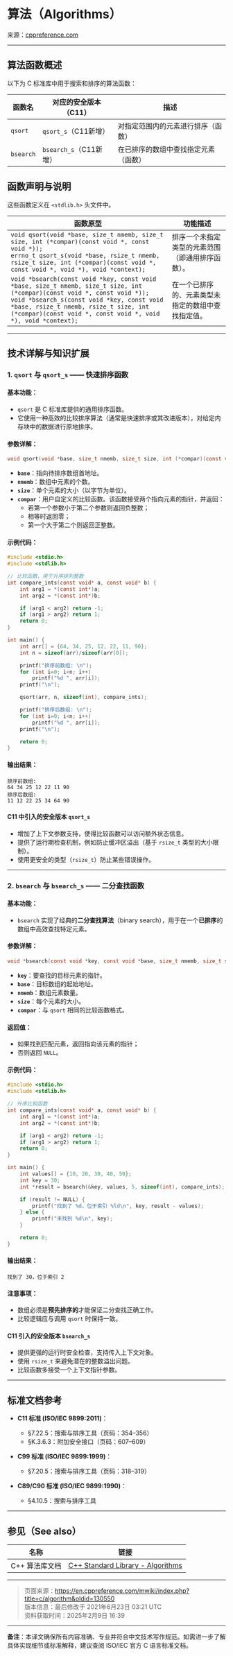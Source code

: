 # 算法（Algorithms）

来源：[cppreference.com](https://en.cppreference.com)

---

## 算法函数概述

以下为 C 标准库中用于搜索和排序的算法函数：

| 函数名 | 对应的安全版本（C11） | 描述 |
|--------|------------------------|------|
| `qsort` | `qsort_s`（C11新增） | 对指定范围内的元素进行排序（函数） |
| `bsearch` | `bsearch_s`（C11新增） | 在已排序的数组中查找指定元素（函数） |

## 函数声明与说明

这些函数定义在 `<stdlib.h>` 头文件中。

| 函数原型 | 功能描述 |
|----------|----------|
| `void qsort(void *base, size_t nmemb, size_t size, int (*compar)(const void *, const void *));`<br>`errno_t qsort_s(void *base, rsize_t nmemb, rsize_t size, int (*compar)(const void *, const void *, void *), void *context);` | 排序一个未指定类型的元素范围（即通用排序函数）。 |
| `void *bsearch(const void *key, const void *base, size_t nmemb, size_t size, int (*compar)(const void *, const void *));`<br>`void *bsearch_s(const void *key, const void *base, rsize_t nmemb, rsize_t size, int (*compar)(const void *, const void *, void *), void *context);` | 在一个已排序的、元素类型未指定的数组中查找指定值。 |

---

## 技术详解与知识扩展

### 1. `qsort` 与 `qsort_s` —— 快速排序函数

#### 基本功能：
- `qsort` 是 C 标准库提供的通用排序函数。
- 它使用一种高效的比较排序算法（通常是快速排序或其改进版本），对给定内存块中的数据进行原地排序。

#### 参数详解：

```c
void qsort(void *base, size_t nmemb, size_t size, int (*compar)(const void *, const void *));
```

- **`base`**：指向待排序数组首地址。
- **`nmemb`**：数组中元素的个数。
- **`size`**：单个元素的大小（以字节为单位）。
- **`compar`**：用户自定义的比较函数。该函数接受两个指向元素的指针，并返回：
  - 若第一个参数小于第二个参数则返回负整数；
  - 相等时返回零；
  - 第一个大于第二个则返回正整数。

#### 示例代码：

```c
#include <stdio.h>
#include <stdlib.h>

// 比较函数，用于升序排列整数
int compare_ints(const void* a, const void* b) {
    int arg1 = *(const int*)a;
    int arg2 = *(const int*)b;

    if (arg1 < arg2) return -1;
    if (arg1 > arg2) return 1;
    return 0;
}

int main() {
    int arr[] = {64, 34, 25, 12, 22, 11, 90};
    int n = sizeof(arr)/sizeof(arr[0]);

    printf("排序前数组: \n");
    for (int i=0; i<n; i++)
        printf("%d ", arr[i]);
    printf("\n");

    qsort(arr, n, sizeof(int), compare_ints);

    printf("排序后数组: \n");
    for (int i=0; i<n; i++)
        printf("%d ", arr[i]);
    printf("\n");

    return 0;
}
```

#### 输出结果：
```
排序前数组: 
64 34 25 12 22 11 90 
排序后数组: 
11 12 22 25 34 64 90 
```

#### C11 中引入的安全版本 `qsort_s`
- 增加了上下文参数支持，使得比较函数可以访问额外状态信息。
- 提供了运行期检查机制，例如防止缓冲区溢出（基于 `rsize_t` 类型的大小限制）。
- 使用更安全的类型（`rsize_t`）防止某些错误操作。

---

### 2. `bsearch` 与 `bsearch_s` —— 二分查找函数

#### 基本功能：
- `bsearch` 实现了经典的**二分查找算法**（binary search），用于在一个**已排序**的数组中高效查找特定元素。

#### 参数详解：

```c
void *bsearch(const void *key, const void *base, size_t nmemb, size_t size, int (*compar)(const void *, const void *));
```

- **`key`**：要查找的目标元素的指针。
- **`base`**：目标数组的起始地址。
- **`nmemb`**：数组元素数量。
- **`size`**：每个元素的大小。
- **`compar`**：与 `qsort` 相同的比较函数格式。

#### 返回值：
- 如果找到匹配元素，返回指向该元素的指针；
- 否则返回 `NULL`。

#### 示例代码：

```c
#include <stdio.h>
#include <stdlib.h>

// 升序比较函数
int compare_ints(const void* a, const void* b) {
    int arg1 = *(const int*)a;
    int arg2 = *(const int*)b;

    if (arg1 < arg2) return -1;
    if (arg1 > arg2) return 1;
    return 0;
}

int main() {
    int values[] = {10, 20, 30, 40, 50};
    int key = 30;
    int *result = bsearch(&key, values, 5, sizeof(int), compare_ints);

    if (result != NULL) {
        printf("找到了 %d，位于索引 %ld\n", key, result - values);
    } else {
        printf("未找到 %d\n", key);
    }

    return 0;
}
```

#### 输出结果：
```
找到了 30，位于索引 2
```

#### 注意事项：
- 数组必须是**预先排序的**才能保证二分查找正确工作。
- 比较逻辑应与调用 `qsort` 时保持一致。

#### C11 引入的安全版本 `bsearch_s`
- 提供更强的运行时安全检查，支持传入上下文对象。
- 使用 `rsize_t` 来避免潜在的整数溢出问题。
- 比较函数多接受一个上下文指针参数。

---

## 标准文档参考

- **C11 标准 (ISO/IEC 9899:2011)**：
  - §7.22.5：搜索与排序工具（页码：354–356）
  - §K.3.6.3：附加安全接口（页码：607–609）

- **C99 标准 (ISO/IEC 9899:1999)**：
  - §7.20.5：搜索与排序工具（页码：318–319）

- **C89/C90 标准 (ISO/IEC 9899:1990)**：
  - §4.10.5：搜索与排序工具

---

## 参见（See also）

| 名称 | 链接 |
|------|------|
| C++ 算法库文档 | [C++ Standard Library - Algorithms](https://zh.cppreference.com/w/cpp/algorithm) |

---

> 页面来源：<https://en.cppreference.com/mwiki/index.php?title=c/algorithm&oldid=130550>  
> 版本信息：最后修改于 2021年6月23日 03:21 UTC  
> 资料获取时间：2025年2月9日 16:39  

--- 

**备注**：本译文确保所有内容准确、专业并符合中文技术写作规范。如需进一步了解具体实现细节或标准解释，建议查阅 ISO/IEC 官方 C 语言标准文档。